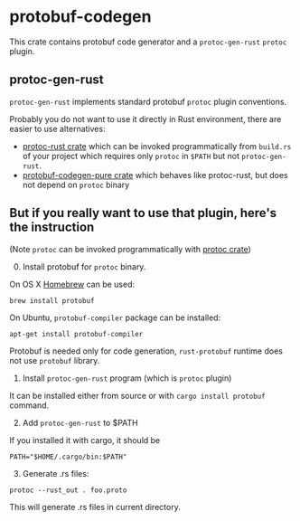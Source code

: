 # protobuf-codegen

This crate contains protobuf code generator and a `protoc-gen-rust` `protoc` plugin.

## protoc-gen-rust

`protoc-gen-rust` implements standard protobuf `protoc` plugin conventions.

Probably you do not want to use it directly in Rust environment, there are easier to use alternatives:

* [protoc-rust crate](https://github.com/stepancheg/rust-protobuf/tree/master/protoc-rust)
  which can be invoked programmatically from `build.rs` of your project
  which requires only `protoc` in `$PATH` but not `protoc-gen-rust`.
* [protobuf-codegen-pure crate](https://github.com/stepancheg/rust-protobuf/tree/master/protobuf-codegen-pure)
  which behaves like protoc-rust, but does not depend on `protoc` binary

## But if you really want to use that plugin, here's the instruction

(Note `protoc` can be invoked programmatically with
[protoc crate](https://github.com/stepancheg/rust-protobuf/tree/master/protoc/))

0) Install protobuf for `protoc` binary.

On OS X [Homebrew](https://github.com/Homebrew/brew) can be used:

```
brew install protobuf
```

On Ubuntu, `protobuf-compiler` package can be installed:

```
apt-get install protobuf-compiler
```

Protobuf is needed only for code generation, `rust-protobuf` runtime
does not use `protobuf` library.

1) Install `protoc-gen-rust` program (which is `protoc` plugin)

It can be installed either from source or with `cargo install protobuf` command.

2) Add `protoc-gen-rust` to $PATH

If you installed it with cargo, it should be

```
PATH="$HOME/.cargo/bin:$PATH"
```

3) Generate .rs files:

```
protoc --rust_out . foo.proto
```

This will generate .rs files in current directory.
